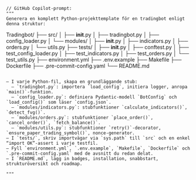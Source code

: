 ```  
// GitHub Copilot-prompt:
"""
Generera en komplett Python-projekttemplate för en tradingbot enligt denna struktur:

```
Tradingbot/
├── src/
│   ├── __init__.py
│   ├── tradingbot.py
│   ├── config_loader.py
│   └── modules/
│       ├── __init__.py
│       ├── indicators.py
│       ├── orders.py
│       └── utils.py
├── tests/
│   ├── __init__.py
│   ├── conftest.py
│   ├── test_config_loader.py
│   ├── test_indicators.py
│   ├── test_orders.py
│   └── test_utils.py
├── environment.yml
├── .env.example
├── Makefile
├── Dockerfile
├── .pre-commit-config.yaml
└── README.md
```

– I varje Python-fil, skapa en grundläggande stub:  
  – `tradingbot.py`: importera `load_config`, initiera logger, anropa `main()`-funktion.  
  – `config_loader.py`: definiera Pydantic-modell `BotConfig` och `load_config()` som läser `config.json`.  
  – `modules/indicators.py`: stub­funktioner `calculate_indicators()`, `detect_fvg()`.  
  – `modules/orders.py`: stub­funktioner `place_order()`, `cancel_order()`, `fetch_balance()`.  
  – `modules/utils.py`: stub­funktioner `retry()`-decorator, `ensure_paper_trading_symbol()`, nonce-generator.  
– I `tests/`, skriv importvägar via `sys.path` till `src` och en enkel “import OK”-assert i varje testfil.  
– Fyll `environment.yml`, `.env.example`, `Makefile`, `Dockerfile` och `.pre-commit-config.yaml` med de avsnitt du redan delat.  
– I `README.md`, lägg in badges, installation, snabbstart, strukturöversikt och roadmap.

"""
```
